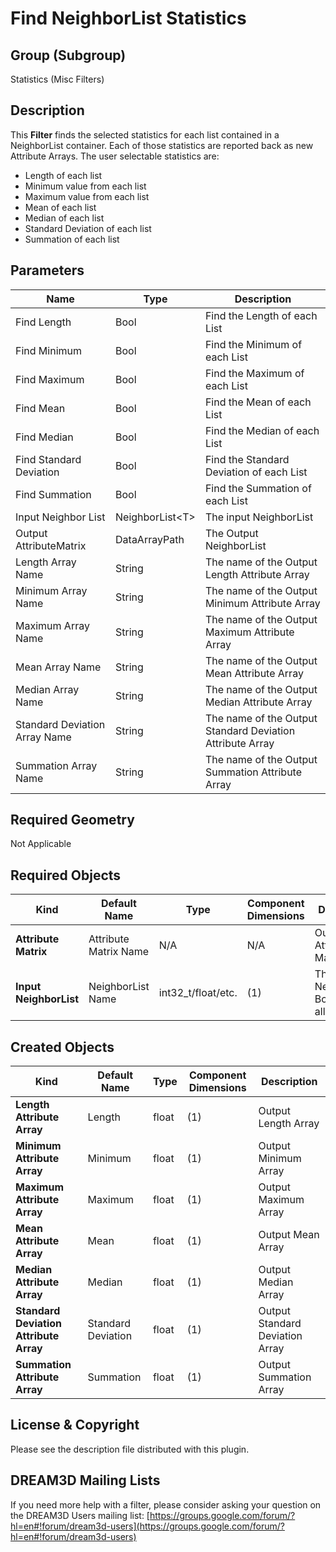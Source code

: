 # Find NeighborList Statistics #

## Group (Subgroup) ##

Statistics (Misc Filters)

## Description ##

This **Filter** finds the selected statistics for each list contained in a NeighborList container. Each of those statistics are reported back as new Attribute Arrays. The user selectable statistics are:

+ Length of each list
+ Minimum value from each list
+ Maximum value from each list
+ Mean of each list
+ Median of each list
+ Standard Deviation of each list
+ Summation of each list

## Parameters ##

| Name | Type | Description |
|------|------|-------------|
| Find Length | Bool | Find the Length of each List |
| Find Minimum | Bool | Find the Minimum of each List |
| Find Maximum | Bool | Find the Maximum of each List |
| Find Mean | Bool | Find the Mean of each List |
| Find Median | Bool | Find the Median of each List |
| Find Standard Deviation | Bool | Find the Standard Deviation of each List |
| Find Summation | Bool | Find the Summation of each List |
| Input Neighbor List  | NeighborList\<T\> | The input NeighborList |
| Output AttributeMatrix  | DataArrayPath | The Output NeighborList |
| Length Array Name | String | The name of the Output Length Attribute Array |
| Minimum Array Name | String | The name of the Output Minimum Attribute Array |
| Maximum Array Name | String | The name of the Output Maximum Attribute Array |
| Mean Array Name | String | The name of the Output Mean Attribute Array |
| Median Array Name | String | The name of the Output Median Attribute Array |
| Standard Deviation Array Name | String | The name of the Output Standard Deviation Attribute Array |
| Summation Array Name | String | The name of the Output Summation Attribute Array |

## Required Geometry ###

Not Applicable

## Required Objects ##

| Kind | Default Name | Type | Component Dimensions | Description |
|------|--------------|------|----------------------|-------------|
| **Attribute Matrix** | Attribute Matrix Name | N/A | N/A | Output Attribute Matrix |
| **Input NeighborList** | NeighborList Name | int32_t/float/etc. | (1) | The input NeighborList. Boolean Not allowed. |

## Created Objects ##

| Kind | Default Name | Type | Component Dimensions | Description |
|------|--------------|------|----------------------|-------------|
| **Length Attribute Array** | Length | float | (1) | Output Length Array |
| **Minimum Attribute Array** | Minimum | float | (1) | Output Minimum Array |
| **Maximum Attribute Array** | Maximum | float | (1) | Output Maximum Array |
| **Mean Attribute Array** | Mean | float | (1) | Output Mean Array |
| **Median Attribute Array** | Median | float | (1) | Output Median Array |
| **Standard Deviation Attribute Array** | Standard Deviation | float | (1) | Output Standard Deviation Array |
| **Summation Attribute Array** | Summation | float | (1) | Output Summation Array |

## License & Copyright ##

Please see the description file distributed with this plugin.

## DREAM3D Mailing Lists ##

If you need more help with a filter, please consider asking your question on the DREAM3D Users mailing list:
[https://groups.google.com/forum/?hl=en#!forum/dream3d-users](https://groups.google.com/forum/?hl=en#!forum/dream3d-users)
